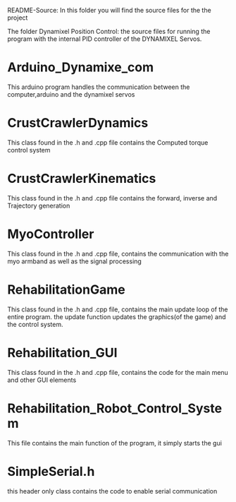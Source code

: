 README-Source:
In this folder you will find the source files for the the project

The folder Dynamixel Position Control:
the source files for running the program with the internal PID controller of the DYNAMIXEL Servos.

# Arduino_Dynamixe_com
This arduino program handles the communication between the computer,arduino and the dynamixel servos

# CrustCrawlerDynamics
This class found in the .h and .cpp file contains the Computed torque control system

# CrustCrawlerKinematics
This class found in the .h and .cpp file contains the forward, inverse and Trajectory generation

# MyoController
This class found in the .h and .cpp file, contains the communication with the myo armband as well as the signal processing

# RehabilitationGame
This class found in the .h and .cpp file, contains the main update loop of the entire program.
the update function updates the graphics(of the game) and the control system.

# Rehabilitation_GUI
This class found in the .h and .cpp file, contains the code for the main menu and other GUI elements

# Rehabilitation_Robot_Control_System
This file contains the main function of the program, it simply starts the gui

# SimpleSerial.h
this header only class contains the code to enable serial communication


